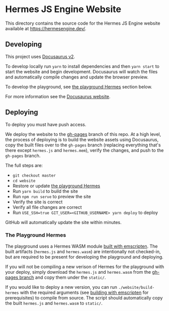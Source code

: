 # Hermes JS Engine Website

This directory contains the source code for the Hermes JS Engine website available at https://hermesengine.dev/.

## Developing

This project uses [Docusaurus v2](https://v2.docusaurus.io/).

To develop locally run `yarn` to install dependencies and then `yarn start` to start the website and begin development. Docusaurus will watch the files and automatically compile changes and update the browser preview.

To develop the playground, see [the playground Hermes](#the-playground-hermes) section below.

For more information see the [Docusaurus website](https://v2.docusaurus.io/).

## Deploying

To deploy you must have push access.

We deploy the website to the [gh-pages](https://github.com/facebook/hermes/tree/gh-pages) branch of this repo. At a high level, the process of deploying is to build the website assets using Docusaurus, copy the built files over to the `gh-pages` branch (replacing everything that's there except `hermes.js` and `hermes.mem`), verify the changes, and push to the `gh-pages` branch.

The full steps are:
- `git checkout master`
- `cd website` 
- Restore or update [the playground Hermes](#the-playground-hermes)
- Run `yarn build` to build the site
- Run `npm run serve` to preview the site
- Verify the site is correct
- Verify all file changes are correct
- Run `USE_SSH=true GIT_USER=<GITHUB_USERNAME> yarn deploy` to deploy

GitHub will automatically update the site within minutes.

### The Playground Hermes

The playground uses a Hermes WASM module [built with emscripten](https://hermesengine.dev/docs/emscripten).
The built artifacts (`hermes.js` and `hermes.wasm`) are intentionally not checked-in, but are required to
be present for developing the playground and deploying.

If you will not be compiling a new verison of Hermes for the playground with your deploy, simply download
the `hermes.js` and `hermes.wasm` from the [gh-pages branch](https://github.com/facebook/hermes/tree/gh-pages)
and copy them under the `static/`.

If you would like to deploy a new version, you can run `./website/build-hermes` with the required arguments
(see [building with emscripten](https://hermesengine.dev/docs/emscripten) for prerequisites) to compile from source. The script should automatically copy the built `hermes.js` and `hermes.wasm` to `static/`. 
